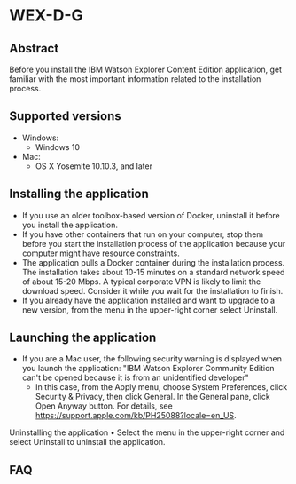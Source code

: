 # WEX-D-G

## Abstract
Before you install the IBM Watson Explorer Content Edition application, get familiar with the most important information related to the installation process.

## Supported versions
 - Windows:
   - Windows 10
 - Mac:
   - OS X Yosemite 10.10.3, and later

## Installing the application
- If you use an older toolbox-based version of Docker, uninstall it before you install the application.
- If you have other containers that run on your computer, stop them before you start the installation process of the application because your computer might have resource constraints.
- The application pulls a Docker container during the installation process. The installation takes about 10-15 minutes on a standard network speed of about 15-20 Mbps. A typical corporate VPN is likely to limit the download speed. Consider it while you wait for the installation to finish.
- If you already have the application installed and want to upgrade to a new version, from the menu in the upper-right corner select Uninstall.

## Launching the application
- If you are a Mac user, the following security warning is displayed when you launch the application: "IBM Watson Explorer Community Edition can't be opened because it is from an unidentified developer"
  - In this case, from the Apply menu, choose System Preferences, click Security & Privacy, then click General. In the General pane, click Open Anyway button. For details, see https://support.apple.com/kb/PH25088?locale=en_US.

Uninstalling the application 
•	Select the menu in the upper-right corner and select Uninstall to uninstall the application.
## FAQ 


